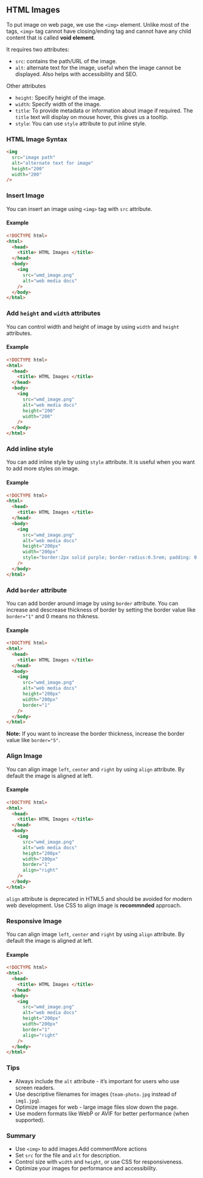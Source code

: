 ## HTML Images

To put image on web page, we use the `<img>` element. Unlike most of the tags, `<img>` tag cannot have closing/ending tag and cannot have any child content that is called **void element**.

It requires two attributes:  
- `src`: contains the path/URL of the image.  
- `alt`: alternate text for the image, useful when the image cannot be displayed. Also helps with accessibility and SEO.

Other attributes  
- `height`: Specify height of the image.
- `width`: Specify width of the image.
- `title`: To provide metadata or information about image if required. The `title` text will display on mouse hover, this gives us a tooltip.
- `style`: You can use `style` attribute to put inline style. 

### HTML Image Syntax

```html
<img 
  src="image path" 
  alt="alternate text for image" 
  height="200" 
  width="200" 
/>
```

### Insert Image

You can insert an image using `<img>` tag with `src` attribute.

#### Example

```html
<!DOCTYPE html>
<html>
  <head>
    <title> HTML Images </title>
  </head>
  <body>
    <img 
      src="wmd_image.png" 
      alt="web media docs" 
    />
  </body>
</html> 
```

### Add `height` and `width` attributes

You can control width and height of image by using `width` and `height` attributes.

#### Example

```html
<!DOCTYPE html>
<html>
  <head>
    <title> HTML Images </title>
  </head>
  <body>
    <img 
      src="wmd_image.png" 
      alt="web media docs" 
      height="200" 
      width="200" 
    />
  </body>
</html> 
```

### Add inline style

You can add inline style by using `style` attribute. It is useful when you want to add more styles on image.

#### Example

```html
<!DOCTYPE html>
<html>
  <head>
    <title> HTML Images </title>
  </head>
  <body>
    <img 
      src="wmd_image.png" 
      alt="web media docs" 
      height="200px" 
      width="200px" 
      style="border:2px solid purple; border-radius:0.5rem; padding: 0.25rem" 
    />
  </body>
</html> 
```

### Add `border` attribute

You can add border around image by using `border` attribute. You can increase and descrease thickness of border by setting the border value like `border="1"` and 0 means no thikness.

#### Example

```html
<!DOCTYPE html>
<html>
  <head>
    <title> HTML Images </title>
  </head>
  <body>
    <img 
      src="wmd_image.png" 
      alt="web media docs" 
      height="200px" 
      width="200px" 
      border="1"
    />
  </body>
</html> 
```

**Note:** If you want to increase the border thickness, increase the border value like `border="5"`.


### Align Image

You can align image `left`, `center` and `right` by using `align` attribute. By default the image is aligned at left.

#### Example

```html
<!DOCTYPE html>
<html>
  <head>
    <title> HTML Images </title>
  </head>
  <body>
    <img 
      src="wmd_image.png" 
      alt="web media docs" 
      height="200px" 
      width="200px" 
      border="1"
      align="right"
    />
  </body>
</html> 
```

`align` attribute is deprecated in HTML5 and should be avoided for modern web development. Use CSS to align image is **recommnded** approach.

### Responsive Image

You can align image `left`, `center` and `right` by using `align` attribute. By default the image is aligned at left.

#### Example

```html
<!DOCTYPE html>
<html>
  <head>
    <title> HTML Images </title>
  </head>
  <body>
    <img 
      src="wmd_image.png" 
      alt="web media docs" 
      height="200px" 
      width="200px" 
      border="1"
      align="right"
    />
  </body>
</html> 
```

### Tips

- Always include the `alt` attribute - it’s important for users who use screen readers.
- Use descriptive filenames for images (`team-photo.jpg` instead of `img1.jpg`).
- Optimize images for web - large image files slow down the page.
- Use modern formats like WebP or AVIF for better performance (when supported).



### Summary

- Use `<img>` to add images.Add commentMore actions
- Set `src` for the file and `alt` for description.
- Control size with `width` and `height`, or use CSS for responsiveness.
- Optimize your images for performance and accessibility.
